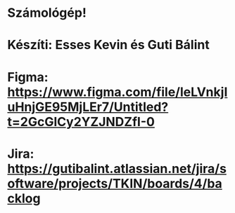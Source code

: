 # Számológép!
# Készíti: Esses Kevin és Guti Bálint
# Figma: https://www.figma.com/file/leLVnkjIuHnjGE95MjLEr7/Untitled?t=2GcGlCy2YZJNDZfI-0
# Jira: https://gutibalint.atlassian.net/jira/software/projects/TKIN/boards/4/backlog
